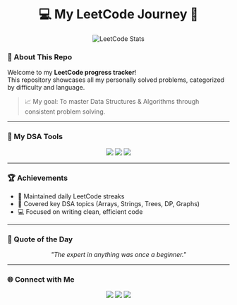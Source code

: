 <h1 align="center">💻 My LeetCode Journey 🚀</h1>

<p align="center">
  <img src="https://leetcard.jacoblin.cool/kavitha_karikolraja?ext=contest&theme=dark&animation=true&font=baloo&border=1&radius=20" alt="LeetCode Stats" />
</p>





### 🧩 About This Repo
Welcome to my **LeetCode progress tracker**!  
This repository showcases all my personally solved problems, categorized by difficulty and language.  

> 📈 My goal: To master Data Structures & Algorithms through consistent problem solving.

---

### 🧠 My DSA Tools
<p align="center">
  <img src="https://img.shields.io/badge/Python-3776AB?style=for-the-badge&logo=python&logoColor=white"/>
  <img src="https://img.shields.io/badge/C++-00599C?style=for-the-badge&logo=cplusplus&logoColor=white"/>
  <img src="https://img.shields.io/badge/Java-007396?style=for-the-badge&logo=java&logoColor=white"/>
</p>

---



### 🏆 Achievements

- 🥇 Maintained daily LeetCode streaks  
- 🚀 Covered key DSA topics (Arrays, Strings, Trees, DP, Graphs)  
- 💻 Focused on writing clean, efficient code  

---

### 💬 Quote of the Day
<p align="center">
  <em>"The expert in anything was once a beginner."</em>
</p>

---

### 🌐 Connect with Me

<p align="center">
  <a href="https://leetcode.com/u/kavitha_karikolraja/"><img src="https://img.shields.io/badge/LeetCode-FFA116?style=for-the-badge&logo=leetcode&logoColor=white" /></a>
  <a href="https://github.com/Kavithakarikolraja"><img src="https://img.shields.io/badge/GitHub-181717?style=for-the-badge&logo=github&logoColor=white" /></a>
  <a href="https://www.linkedin.com/in/kavitha-karikolraja/"><img src="https://img.shields.io/badge/LinkedIn-0077B5?style=for-the-badge&logo=linkedin&logoColor=white" /></a>
</p>
